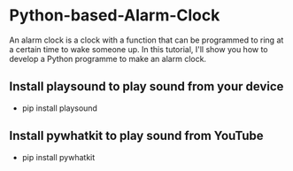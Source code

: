 # Python-based-Alarm-Clock
An alarm clock is a clock with a function that can be programmed to ring at a certain time to wake someone up. In this tutorial, I'll show you how to develop a Python programme to make an alarm clock.

## Install playsound to play sound from your device
- pip install playsound   

## Install pywhatkit to play sound from YouTube
- pip install pywhatkit

